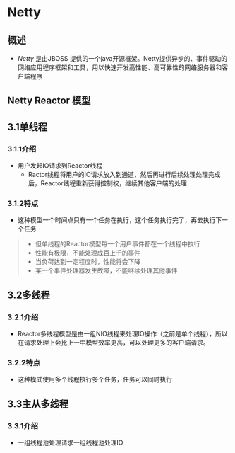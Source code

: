 # Netty

## 概述

- *Netty* 是由JBOSS 提供的一个java开源框架。Netty提供异步的、事件驱动的网络应用程序框架和工具，用以快速开发高性能、高可靠性的网络服务器和客户端程序

## Netty Reactor 模型

## 3.1单线程

### 3.1.1介绍

- 用户发起IO请求到Reactor线程
    - Ractor线程将用户的IO请求放入到通道，然后再进行后续处理处理完成后，Reactor线程重新获得控制权，继续其他客户端的处理

### 3.1.2特点

- 这种模型一个时间点只有一个任务在执行，这个任务执行完了，再去执行下一个任务

> - 但单线程的Reactor模型每一个用户事件都在一个线程中执行
> - 性能有极限，不能处理成百上千的事件
> - 当负荷达到一定程度时，性能将会下降
> - 某一个事件处理器发生故障，不能继续处理其他事件

## 3.2多线程

### 3.2.1介绍

- Reactor多线程模型是由一组NIO线程来处理IO操作（之前是单个线程），所以在请求处理上会比上一中模型效率更高，可以处理更多的客户端请求。

### 3.2.2特点

- 这种模式使用多个线程执行多个任务，任务可以同时执行

## 3.3主从多线程

### 3.3.1介绍

- 一组线程池处理请求一组线程池处理IO

